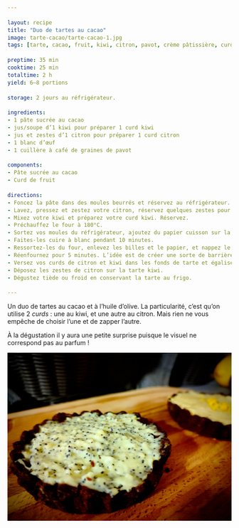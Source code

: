 ```yaml
---

layout: recipe
title: "Duo de tartes au cacao"
image: tarte-cacao/tarte-cacao-1.jpg
tags: [tarte, cacao, fruit, kiwi, citron, pavot, crème pâtissière, curd, huile d’olive]

preptime: 35 min
cooktime: 25 min
totaltime: 2 h
yield: 6–8 portions

storage: 2 jours au réfrigérateur.

ingredients:
- 1 pâte sucrée au cacao
- jus/soupe d’1 kiwi pour préparer 1 curd kiwi
- jus et zestes d’1 citron pour préparer 1 curd citron
- 1 blanc d’œuf
- 1 cuillère à café de graines de pavot

components:
- Pâte sucrée au cacao
- Curd de fruit

directions:
- Foncez la pâte dans des moules beurrés et réservez au réfrigérateur.
- Lavez, pressez et zestez votre citron, réservez quelques zestes pour la décoration et préparez votre curd citron. Incorporez les graines de pavot tout à la fin hors du feu avant de réserver.
- Mixez votre kiwi et préparez votre curd kiwi. Réservez.
- Préchauffez le four à 180°C.
- Sortez vos moules du réfrigérateur, ajoutez du papier cuisson sur la pâte puis déposez des cailloux ou des billes de cuisson.
- Faites-les cuire à blanc pendant 10 minutes.
- Ressortez-les du four, enlevez les billes et le papier, et nappez le fond de blanc d’œuf.
- Réenfournez pour 5 minutes. L’idée est de créer une sorte de barrière afin que la crème ne vienne pas rendre le fond de tarte trop humide.
- Versez vos curds de citron et kiwi dans les fonds de tarte et égalisez.
- Déposez les zestes de citron sur la tarte kiwi.
- Dégustez tiède ou froid en conservant la tarte au frigo.

---
```


Un duo de tartes au cacao et à l’huile d’olive. La particularité, c’est qu’on utilise 2 <i lang="en">curds</i>&nbsp;: une au kiwi, et une autre au citron. Mais rien ne vous empêche de choisir l’une et de zapper l’autre.

À la dégustation il y aura une petite surprise puisque le visuel ne correspond pas au parfum&nbsp;!

![La surprise, c’est que ce qui semble être une tarte au kiwi est en réalité une tarte au citron, et vice-versa.](../images/tarte-cacao/tarte-cacao-2.jpg)